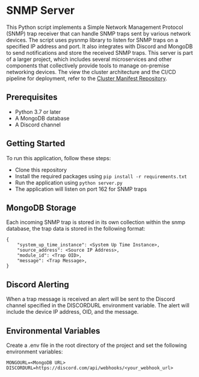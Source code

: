 # SNMP Server
This Python script implements a Simple Network Management Protocol (SNMP) trap receiver that can handle SNMP traps sent by various network devices. The script uses pysnmp library to listen for SNMP traps on a specified IP address and port. It also integrates with Discord and MongoDB to send notifications and store the received SNMP traps. This server is part of a larger project, which includes several microservices and other components that collectively provide tools to manage on-premise networking devices. The view the cluster architecture and the CI/CD pipeline for deployment, refer to the [Cluster Manifest Repository](https://github.com/SteffenSenchyna/cluster-chart).

## Prerequisites
* Python 3.7 or later
* A MongoDB database
* A Discord channel 

## Getting Started
To run this application, follow these steps:

* Clone this repository
* Install the required packages using `pip install -r requirements.txt`
* Run the application using `python server.py`
* The application will listen on port 162 for SNMP traps

## MongoDB Storage
Each incoming SNMP trap is stored in its own collection within the snmp database, the trap data is stored in the following format:
```
{
    "system_up_time_instance": <System Up Time Instance>,
    "source_address": <Source IP Address>,
    "module_id": <Trap OID>,
    "message": <Trap Message>,
}
```

## Discord Alerting
When a trap message is received an alert will be sent to the Discord channel specified in the DISCORDURL environment variable. The alert will include the device IP address, OID, and the message.

## Environmental Variables
Create a .env file in the root directory of the project and set the following environment variables:
```
MONGOURL=<MongoDB URL>
DISCORDURL=https://discord.com/api/webhooks/<your_webhook_url>
```
